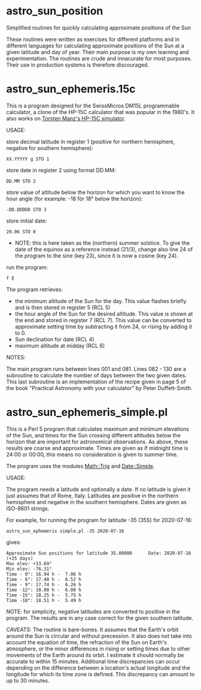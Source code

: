 # astro_sun_position
Simplified routines for quickly calculating approximate positions of the Sun

These routines were written as exercises for different platforms and in different languages for calculating approximate positions of the Sun at a given latitude and day of year. Their main purpose is my own learning and experimentation. The routines are crude and innacurate for most purposes. Their use in production systems is therefore discouraged.


# astro_sun_ephemeris.15c

This is a program designed for the SwissMicros DM15L programmable calculator, a clone of the HP-15C calculator that was popular in the 1980's. It also works on [Torsten Manz's HP-15C simulator](http://hp-15c.homepage.t-online.de).

USAGE:

store decimal latitude in register 1 (positive for northern hemisphere, negative for southern hemisphere):
```
XX.YYYYY g STO 1
```

store date in register 2 using format DD.MM:
```
DD.MM STO 2
```

store value of altitude below the horizon for which you want to know the hour angle (for example: -18 för 18° below the horizon):
```
-DD.DDDDD STO 3
```

store initial date:
```
20.06 STO 0
```
- NOTE: this is here taken as the (northern) summer solstice. To give the date of the equinox as a reference instead (21/3), change also line 24 of the program to the sine (key 23), since it is now a cosine (key 24).

run the program:
```
f E
```
The program retrieves:
- the minimum altitude of the Sun for the day. This value flashes briefly and is then stored in register 5 (RCL 5)
- the hour angle of the Sun for the desired altitude. This value is shown at the end and stored in register 7 (RCL 7). This value can be converted to approximate setting time by subtracting it from 24, or rising by adding it to 0.
- Sun declination for date (RCL 4)
- maximum altitude at midday (RCL 6)


NOTES:

The main program runs between lines 001 and 081. Lines 082 - 130 are a subroutine to calculate the number of days between the two given dates. This last subroutine is an implementation of the recipe given in page 5 of the book "Practical Astronomy with your calculator" by Peter Duffett-Smith.


# astro_sun_ephemeris_simple.pl

This is a Perl 5 program that calculates maximum and minimum elevations of the Sun, and times for the Sun crossing different altitudes below the horizon that are important for astronomical observations. As above, these results are coarse and approximate. Times are given as if midnight time is 24:00 or 00:00, this means no consideration is given to summer time.

The program uses the modules [Math::Trig](https://metacpan.org/pod/Math::Trig) and [Date::Simple](https://metacpan.org/pod/Date::Simple).

USAGE:

The program needs a latitude and optionally a date. If no latitude is given it just assumes that of Rome, Italy. Latitudes are positive in the northern hemisphere and negative in the southern hemisphere. Dates are given as ISO-8601 strings.

For example, for running the program for latitude -35 (35S) for 2020-07-16:

```
astro_sun_ephemeris simple.pl -35 2020-07-16
```

gives:

```
Approximate Sun positions for latitude 35.00000 	 Date: 2020-07-16 (+25 days)
Max elev: +33.69° 
Min elev: -76.31° 
Time - 0°: 16.94 h -  7.06 h
Time - 6°: 17.48 h -  6.52 h
Time - 9°: 17.74 h -  6.26 h
Time -12°: 18.00 h -  6.00 h
Time -15°: 18.25 h -  5.75 h
Time -18°: 18.51 h -  5.49 h
```

NOTE: for simplicity, negative latitudes are converted to positive in the program. The results are in any case correct for the given southern latitude.


CAVEATS:
The routine is bare-bones. It assumes that the Earth's orbit around the Sun is circular and without precession. It also does not take into account the equation of time, the refraction of the Sun on Earth's atmosphere, or the minor differences in rising or setting times due to other movements of the Earth around its orbit. I estimate it should normally be accurate to within 15 minutes. Additional time discrepancies can occur depending on the difference between a location's actual longitude and the longitude for which its time zone is defined. This discrepancy can amount to up to 30 minutes.

